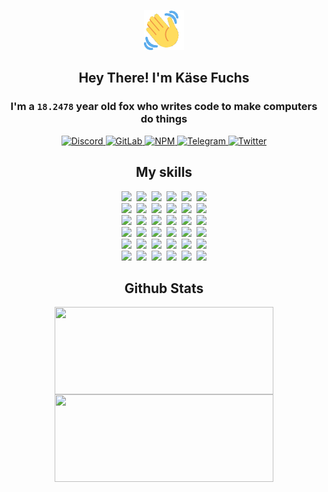 <div><p align=center><img src=./resources/images/wave.gif width=64px height=64px></p><h2 align=center>Hey There! I'm Käse Fuchs</h2><h3 align=center>I'm a <code>18.2478</code> year old fox who writes code to make computers do things</h3><p align=center><a href=https://discord.com/users/507526681125322772><img alt=Discord src="https://img.shields.io/badge/Discord-5865F2?logo=discord&logoColor=white&style=flat-square#fc751d0dc6e87be60f3605cbcb8750ce"> </a><a href=https://gitlab.com/kasefuchs><img alt=GitLab src="https://img.shields.io/badge/GitLab-330F63?logo=gitlab&logoColor=white&style=flat-square#fc751d0dc6e87be60f3605cbcb8750ce"> </a><a href=https://npmjs.com/~kasefuchs><img alt=NPM src="https://img.shields.io/badge/NPM-CB3837?logo=npm&logoColor=white&style=flat-square#fc751d0dc6e87be60f3605cbcb8750ce"> </a><a href=https://t.me/kasefuchs><img alt=Telegram src="https://img.shields.io/badge/Telegram-2CA5E0?logo=telegram&logoColor=white&style=flat-square#fc751d0dc6e87be60f3605cbcb8750ce"> </a><a href=https://twitter.com/kasefuchs><img alt=Twitter src="https://img.shields.io/badge/Twitter-1DA1F2?logo=twitter&logoColor=white&style=flat-square#fc751d0dc6e87be60f3605cbcb8750ce"></a></p><h2 align=center>My skills</h2><p align=center><a href=https://aws.amazon.com/ ><picture><source srcset="https://skillicons.dev/icons?i=aws&theme=dark#fc751d0dc6e87be60f3605cbcb8750ce" media="(prefers-color-scheme: dark)"><source srcset="https://skillicons.dev/icons?i=aws&theme=light#fc751d0dc6e87be60f3605cbcb8750ce" media="(prefers-color-scheme: light), (prefers-color-scheme: no-preference)"><img src="https://skillicons.dev/icons?i=aws&theme=light#fc751d0dc6e87be60f3605cbcb8750ce"></picture></a>&nbsp;&nbsp;<a href=https://en.wikipedia.org/wiki/Bash_(Unix_shell)><picture><source srcset="https://skillicons.dev/icons?i=bash&theme=dark#fc751d0dc6e87be60f3605cbcb8750ce" media="(prefers-color-scheme: dark)"><source srcset="https://skillicons.dev/icons?i=bash&theme=light#fc751d0dc6e87be60f3605cbcb8750ce" media="(prefers-color-scheme: light), (prefers-color-scheme: no-preference)"><img src="https://skillicons.dev/icons?i=bash&theme=light#fc751d0dc6e87be60f3605cbcb8750ce"></picture></a>&nbsp;&nbsp;<a href=https://discord.com/developers/docs><picture><source srcset="https://skillicons.dev/icons?i=bots&theme=dark#fc751d0dc6e87be60f3605cbcb8750ce" media="(prefers-color-scheme: dark)"><source srcset="https://skillicons.dev/icons?i=bots&theme=light#fc751d0dc6e87be60f3605cbcb8750ce" media="(prefers-color-scheme: light), (prefers-color-scheme: no-preference)"><img src="https://skillicons.dev/icons?i=bots&theme=light#fc751d0dc6e87be60f3605cbcb8750ce"></picture></a>&nbsp;&nbsp;<a href=https://www.cloudflare.com/ ><picture><source srcset="https://skillicons.dev/icons?i=cloudflare&theme=dark#fc751d0dc6e87be60f3605cbcb8750ce" media="(prefers-color-scheme: dark)"><source srcset="https://skillicons.dev/icons?i=cloudflare&theme=light#fc751d0dc6e87be60f3605cbcb8750ce" media="(prefers-color-scheme: light), (prefers-color-scheme: no-preference)"><img src="https://skillicons.dev/icons?i=cloudflare&theme=light#fc751d0dc6e87be60f3605cbcb8750ce"></picture></a>&nbsp;&nbsp;<a href=https://en.wikipedia.org/wiki/CSS><picture><source srcset="https://skillicons.dev/icons?i=css&theme=dark#fc751d0dc6e87be60f3605cbcb8750ce" media="(prefers-color-scheme: dark)"><source srcset="https://skillicons.dev/icons?i=css&theme=light#fc751d0dc6e87be60f3605cbcb8750ce" media="(prefers-color-scheme: light), (prefers-color-scheme: no-preference)"><img src="https://skillicons.dev/icons?i=css&theme=light#fc751d0dc6e87be60f3605cbcb8750ce"></picture></a>&nbsp;&nbsp;<a href=https://www.docker.com/ ><picture><source srcset="https://skillicons.dev/icons?i=docker&theme=dark#fc751d0dc6e87be60f3605cbcb8750ce" media="(prefers-color-scheme: dark)"><source srcset="https://skillicons.dev/icons?i=docker&theme=light#fc751d0dc6e87be60f3605cbcb8750ce" media="(prefers-color-scheme: light), (prefers-color-scheme: no-preference)"><img src="https://skillicons.dev/icons?i=docker&theme=light#fc751d0dc6e87be60f3605cbcb8750ce"></picture></a><br><a href=https://www.electronjs.org/ ><picture><source srcset="https://skillicons.dev/icons?i=electron&theme=dark#fc751d0dc6e87be60f3605cbcb8750ce" media="(prefers-color-scheme: dark)"><source srcset="https://skillicons.dev/icons?i=electron&theme=light#fc751d0dc6e87be60f3605cbcb8750ce" media="(prefers-color-scheme: light), (prefers-color-scheme: no-preference)"><img src="https://skillicons.dev/icons?i=electron&theme=light#fc751d0dc6e87be60f3605cbcb8750ce"></picture></a>&nbsp;&nbsp;<a href=https://expressjs.com/ ><picture><source srcset="https://skillicons.dev/icons?i=express&theme=dark#fc751d0dc6e87be60f3605cbcb8750ce" media="(prefers-color-scheme: dark)"><source srcset="https://skillicons.dev/icons?i=express&theme=light#fc751d0dc6e87be60f3605cbcb8750ce" media="(prefers-color-scheme: light), (prefers-color-scheme: no-preference)"><img src="https://skillicons.dev/icons?i=express&theme=light#fc751d0dc6e87be60f3605cbcb8750ce"></picture></a>&nbsp;&nbsp;<a href=https://www.figma.com/ ><picture><source srcset="https://skillicons.dev/icons?i=figma&theme=dark#fc751d0dc6e87be60f3605cbcb8750ce" media="(prefers-color-scheme: dark)"><source srcset="https://skillicons.dev/icons?i=figma&theme=light#fc751d0dc6e87be60f3605cbcb8750ce" media="(prefers-color-scheme: light), (prefers-color-scheme: no-preference)"><img src="https://skillicons.dev/icons?i=figma&theme=light#fc751d0dc6e87be60f3605cbcb8750ce"></picture></a>&nbsp;&nbsp;<a href=https://firebase.google.com/ ><picture><source srcset="https://skillicons.dev/icons?i=firebase&theme=dark#fc751d0dc6e87be60f3605cbcb8750ce" media="(prefers-color-scheme: dark)"><source srcset="https://skillicons.dev/icons?i=firebase&theme=light#fc751d0dc6e87be60f3605cbcb8750ce" media="(prefers-color-scheme: light), (prefers-color-scheme: no-preference)"><img src="https://skillicons.dev/icons?i=firebase&theme=light#fc751d0dc6e87be60f3605cbcb8750ce"></picture></a>&nbsp;&nbsp;<a href=https://flask.palletsprojects.com/ ><picture><source srcset="https://skillicons.dev/icons?i=flask&theme=dark#fc751d0dc6e87be60f3605cbcb8750ce" media="(prefers-color-scheme: dark)"><source srcset="https://skillicons.dev/icons?i=flask&theme=light#fc751d0dc6e87be60f3605cbcb8750ce" media="(prefers-color-scheme: light), (prefers-color-scheme: no-preference)"><img src="https://skillicons.dev/icons?i=flask&theme=light#fc751d0dc6e87be60f3605cbcb8750ce"></picture></a>&nbsp;&nbsp;<a href=https://cloud.google.com/ ><picture><source srcset="https://skillicons.dev/icons?i=gcp&theme=dark#fc751d0dc6e87be60f3605cbcb8750ce" media="(prefers-color-scheme: dark)"><source srcset="https://skillicons.dev/icons?i=gcp&theme=light#fc751d0dc6e87be60f3605cbcb8750ce" media="(prefers-color-scheme: light), (prefers-color-scheme: no-preference)"><img src="https://skillicons.dev/icons?i=gcp&theme=light#fc751d0dc6e87be60f3605cbcb8750ce"></picture></a><br><a href=https://git-scm.com/ ><picture><source srcset="https://skillicons.dev/icons?i=git&theme=dark#fc751d0dc6e87be60f3605cbcb8750ce" media="(prefers-color-scheme: dark)"><source srcset="https://skillicons.dev/icons?i=git&theme=light#fc751d0dc6e87be60f3605cbcb8750ce" media="(prefers-color-scheme: light), (prefers-color-scheme: no-preference)"><img src="https://skillicons.dev/icons?i=git&theme=light#fc751d0dc6e87be60f3605cbcb8750ce"></picture></a>&nbsp;&nbsp;<a href=https://github.com/ ><picture><source srcset="https://skillicons.dev/icons?i=github&theme=dark#fc751d0dc6e87be60f3605cbcb8750ce" media="(prefers-color-scheme: dark)"><source srcset="https://skillicons.dev/icons?i=github&theme=light#fc751d0dc6e87be60f3605cbcb8750ce" media="(prefers-color-scheme: light), (prefers-color-scheme: no-preference)"><img src="https://skillicons.dev/icons?i=github&theme=light#fc751d0dc6e87be60f3605cbcb8750ce"></picture></a>&nbsp;&nbsp;<a href=https://gitlab.com/ ><picture><source srcset="https://skillicons.dev/icons?i=gitlab&theme=dark#fc751d0dc6e87be60f3605cbcb8750ce" media="(prefers-color-scheme: dark)"><source srcset="https://skillicons.dev/icons?i=gitlab&theme=light#fc751d0dc6e87be60f3605cbcb8750ce" media="(prefers-color-scheme: light), (prefers-color-scheme: no-preference)"><img src="https://skillicons.dev/icons?i=gitlab&theme=light#fc751d0dc6e87be60f3605cbcb8750ce"></picture></a>&nbsp;&nbsp;<a href=https://www.heroku.com/ ><picture><source srcset="https://skillicons.dev/icons?i=heroku&theme=dark#fc751d0dc6e87be60f3605cbcb8750ce" media="(prefers-color-scheme: dark)"><source srcset="https://skillicons.dev/icons?i=heroku&theme=light#fc751d0dc6e87be60f3605cbcb8750ce" media="(prefers-color-scheme: light), (prefers-color-scheme: no-preference)"><img src="https://skillicons.dev/icons?i=heroku&theme=light#fc751d0dc6e87be60f3605cbcb8750ce"></picture></a>&nbsp;&nbsp;<a href=https://en.wikipedia.org/wiki/HTML><picture><source srcset="https://skillicons.dev/icons?i=html&theme=dark#fc751d0dc6e87be60f3605cbcb8750ce" media="(prefers-color-scheme: dark)"><source srcset="https://skillicons.dev/icons?i=html&theme=light#fc751d0dc6e87be60f3605cbcb8750ce" media="(prefers-color-scheme: light), (prefers-color-scheme: no-preference)"><img src="https://skillicons.dev/icons?i=html&theme=light#fc751d0dc6e87be60f3605cbcb8750ce"></picture></a>&nbsp;&nbsp;<a href=https://en.wikipedia.org/wiki/JavaScript><picture><source srcset="https://skillicons.dev/icons?i=js&theme=dark#fc751d0dc6e87be60f3605cbcb8750ce" media="(prefers-color-scheme: dark)"><source srcset="https://skillicons.dev/icons?i=js&theme=light#fc751d0dc6e87be60f3605cbcb8750ce" media="(prefers-color-scheme: light), (prefers-color-scheme: no-preference)"><img src="https://skillicons.dev/icons?i=js&theme=light#fc751d0dc6e87be60f3605cbcb8750ce"></picture></a><br><a href=https://en.wikipedia.org/wiki/Linux><picture><source srcset="https://skillicons.dev/icons?i=linux&theme=dark#fc751d0dc6e87be60f3605cbcb8750ce" media="(prefers-color-scheme: dark)"><source srcset="https://skillicons.dev/icons?i=linux&theme=light#fc751d0dc6e87be60f3605cbcb8750ce" media="(prefers-color-scheme: light), (prefers-color-scheme: no-preference)"><img src="https://skillicons.dev/icons?i=linux&theme=light#fc751d0dc6e87be60f3605cbcb8750ce"></picture></a>&nbsp;&nbsp;<a href=https://mui.com/ ><picture><source srcset="https://skillicons.dev/icons?i=materialui&theme=dark#fc751d0dc6e87be60f3605cbcb8750ce" media="(prefers-color-scheme: dark)"><source srcset="https://skillicons.dev/icons?i=materialui&theme=light#fc751d0dc6e87be60f3605cbcb8750ce" media="(prefers-color-scheme: light), (prefers-color-scheme: no-preference)"><img src="https://skillicons.dev/icons?i=materialui&theme=light#fc751d0dc6e87be60f3605cbcb8750ce"></picture></a>&nbsp;&nbsp;<a href=https://en.wikipedia.org/wiki/Markdown><picture><source srcset="https://skillicons.dev/icons?i=md&theme=dark#fc751d0dc6e87be60f3605cbcb8750ce" media="(prefers-color-scheme: dark)"><source srcset="https://skillicons.dev/icons?i=md&theme=light#fc751d0dc6e87be60f3605cbcb8750ce" media="(prefers-color-scheme: light), (prefers-color-scheme: no-preference)"><img src="https://skillicons.dev/icons?i=md&theme=light#fc751d0dc6e87be60f3605cbcb8750ce"></picture></a>&nbsp;&nbsp;<a href=https://www.mongodb.com/ ><picture><source srcset="https://skillicons.dev/icons?i=mongodb&theme=dark#fc751d0dc6e87be60f3605cbcb8750ce" media="(prefers-color-scheme: dark)"><source srcset="https://skillicons.dev/icons?i=mongodb&theme=light#fc751d0dc6e87be60f3605cbcb8750ce" media="(prefers-color-scheme: light), (prefers-color-scheme: no-preference)"><img src="https://skillicons.dev/icons?i=mongodb&theme=light#fc751d0dc6e87be60f3605cbcb8750ce"></picture></a>&nbsp;&nbsp;<a href=https://www.mysql.com/ ><picture><source srcset="https://skillicons.dev/icons?i=mysql&theme=dark#fc751d0dc6e87be60f3605cbcb8750ce" media="(prefers-color-scheme: dark)"><source srcset="https://skillicons.dev/icons?i=mysql&theme=light#fc751d0dc6e87be60f3605cbcb8750ce" media="(prefers-color-scheme: light), (prefers-color-scheme: no-preference)"><img src="https://skillicons.dev/icons?i=mysql&theme=light#fc751d0dc6e87be60f3605cbcb8750ce"></picture></a>&nbsp;&nbsp;<a href=https://nextjs.org/ ><picture><source srcset="https://skillicons.dev/icons?i=nextjs&theme=dark#fc751d0dc6e87be60f3605cbcb8750ce" media="(prefers-color-scheme: dark)"><source srcset="https://skillicons.dev/icons?i=nextjs&theme=light#fc751d0dc6e87be60f3605cbcb8750ce" media="(prefers-color-scheme: light), (prefers-color-scheme: no-preference)"><img src="https://skillicons.dev/icons?i=nextjs&theme=light#fc751d0dc6e87be60f3605cbcb8750ce"></picture></a><br><a href=https://nodejs.org/en/ ><picture><source srcset="https://skillicons.dev/icons?i=nodejs&theme=dark#fc751d0dc6e87be60f3605cbcb8750ce" media="(prefers-color-scheme: dark)"><source srcset="https://skillicons.dev/icons?i=nodejs&theme=light#fc751d0dc6e87be60f3605cbcb8750ce" media="(prefers-color-scheme: light), (prefers-color-scheme: no-preference)"><img src="https://skillicons.dev/icons?i=nodejs&theme=light#fc751d0dc6e87be60f3605cbcb8750ce"></picture></a>&nbsp;&nbsp;<a href=https://www.postgresql.org/ ><picture><source srcset="https://skillicons.dev/icons?i=postgres&theme=dark#fc751d0dc6e87be60f3605cbcb8750ce" media="(prefers-color-scheme: dark)"><source srcset="https://skillicons.dev/icons?i=postgres&theme=light#fc751d0dc6e87be60f3605cbcb8750ce" media="(prefers-color-scheme: light), (prefers-color-scheme: no-preference)"><img src="https://skillicons.dev/icons?i=postgres&theme=light#fc751d0dc6e87be60f3605cbcb8750ce"></picture></a>&nbsp;&nbsp;<a href=https://learn.microsoft.com/en-us/powershell/ ><picture><source srcset="https://skillicons.dev/icons?i=powershell&theme=dark#fc751d0dc6e87be60f3605cbcb8750ce" media="(prefers-color-scheme: dark)"><source srcset="https://skillicons.dev/icons?i=powershell&theme=light#fc751d0dc6e87be60f3605cbcb8750ce" media="(prefers-color-scheme: light), (prefers-color-scheme: no-preference)"><img src="https://skillicons.dev/icons?i=powershell&theme=light#fc751d0dc6e87be60f3605cbcb8750ce"></picture></a>&nbsp;&nbsp;<a href=https://www.python.org/ ><picture><source srcset="https://skillicons.dev/icons?i=py&theme=dark#fc751d0dc6e87be60f3605cbcb8750ce" media="(prefers-color-scheme: dark)"><source srcset="https://skillicons.dev/icons?i=py&theme=light#fc751d0dc6e87be60f3605cbcb8750ce" media="(prefers-color-scheme: light), (prefers-color-scheme: no-preference)"><img src="https://skillicons.dev/icons?i=py&theme=light#fc751d0dc6e87be60f3605cbcb8750ce"></picture></a>&nbsp;&nbsp;<a href=https://www.raspberrypi.org/ ><picture><source srcset="https://skillicons.dev/icons?i=raspberrypi&theme=dark#fc751d0dc6e87be60f3605cbcb8750ce" media="(prefers-color-scheme: dark)"><source srcset="https://skillicons.dev/icons?i=raspberrypi&theme=light#fc751d0dc6e87be60f3605cbcb8750ce" media="(prefers-color-scheme: light), (prefers-color-scheme: no-preference)"><img src="https://skillicons.dev/icons?i=raspberrypi&theme=light#fc751d0dc6e87be60f3605cbcb8750ce"></picture></a>&nbsp;&nbsp;<a href=https://reactjs.org/ ><picture><source srcset="https://skillicons.dev/icons?i=react&theme=dark#fc751d0dc6e87be60f3605cbcb8750ce" media="(prefers-color-scheme: dark)"><source srcset="https://skillicons.dev/icons?i=react&theme=light#fc751d0dc6e87be60f3605cbcb8750ce" media="(prefers-color-scheme: light), (prefers-color-scheme: no-preference)"><img src="https://skillicons.dev/icons?i=react&theme=light#fc751d0dc6e87be60f3605cbcb8750ce"></picture></a><br><a href=https://redux.js.org/ ><picture><source srcset="https://skillicons.dev/icons?i=redux&theme=dark#fc751d0dc6e87be60f3605cbcb8750ce" media="(prefers-color-scheme: dark)"><source srcset="https://skillicons.dev/icons?i=redux&theme=light#fc751d0dc6e87be60f3605cbcb8750ce" media="(prefers-color-scheme: light), (prefers-color-scheme: no-preference)"><img src="https://skillicons.dev/icons?i=redux&theme=light#fc751d0dc6e87be60f3605cbcb8750ce"></picture></a>&nbsp;&nbsp;<a href=https://en.wikipedia.org/wiki/Regular_expression><picture><source srcset="https://skillicons.dev/icons?i=regex&theme=dark#fc751d0dc6e87be60f3605cbcb8750ce" media="(prefers-color-scheme: dark)"><source srcset="https://skillicons.dev/icons?i=regex&theme=light#fc751d0dc6e87be60f3605cbcb8750ce" media="(prefers-color-scheme: light), (prefers-color-scheme: no-preference)"><img src="https://skillicons.dev/icons?i=regex&theme=light#fc751d0dc6e87be60f3605cbcb8750ce"></picture></a>&nbsp;&nbsp;<a href=https://en.wikipedia.org/wiki/Sass_(stylesheet_language)><picture><source srcset="https://skillicons.dev/icons?i=sass&theme=dark#fc751d0dc6e87be60f3605cbcb8750ce" media="(prefers-color-scheme: dark)"><source srcset="https://skillicons.dev/icons?i=sass&theme=light#fc751d0dc6e87be60f3605cbcb8750ce" media="(prefers-color-scheme: light), (prefers-color-scheme: no-preference)"><img src="https://skillicons.dev/icons?i=sass&theme=light#fc751d0dc6e87be60f3605cbcb8750ce"></picture></a>&nbsp;&nbsp;<a href=https://www.typescriptlang.org/ ><picture><source srcset="https://skillicons.dev/icons?i=ts&theme=dark#fc751d0dc6e87be60f3605cbcb8750ce" media="(prefers-color-scheme: dark)"><source srcset="https://skillicons.dev/icons?i=ts&theme=light#fc751d0dc6e87be60f3605cbcb8750ce" media="(prefers-color-scheme: light), (prefers-color-scheme: no-preference)"><img src="https://skillicons.dev/icons?i=ts&theme=light#fc751d0dc6e87be60f3605cbcb8750ce"></picture></a>&nbsp;&nbsp;<a href=https://unity.com/ ><picture><source srcset="https://skillicons.dev/icons?i=unity&theme=dark#fc751d0dc6e87be60f3605cbcb8750ce" media="(prefers-color-scheme: dark)"><source srcset="https://skillicons.dev/icons?i=unity&theme=light#fc751d0dc6e87be60f3605cbcb8750ce" media="(prefers-color-scheme: light), (prefers-color-scheme: no-preference)"><img src="https://skillicons.dev/icons?i=unity&theme=light#fc751d0dc6e87be60f3605cbcb8750ce"></picture></a>&nbsp;&nbsp;<a href=https://workers.cloudflare.com/ ><picture><source srcset="https://skillicons.dev/icons?i=workers&theme=dark#fc751d0dc6e87be60f3605cbcb8750ce" media="(prefers-color-scheme: dark)"><source srcset="https://skillicons.dev/icons?i=workers&theme=light#fc751d0dc6e87be60f3605cbcb8750ce" media="(prefers-color-scheme: light), (prefers-color-scheme: no-preference)"><img src="https://skillicons.dev/icons?i=workers&theme=light#fc751d0dc6e87be60f3605cbcb8750ce"></picture></a><br></p><h2 align=center>Github Stats</h2><p align=center><picture><source srcset="https://github-readme-stats-kasefuchs.vercel.app/api/?count_private=true&hide_border=true&hide_rank=true&line_height=20&hide_title=true&username=Kasefuchs&theme=dark#fc751d0dc6e87be60f3605cbcb8750ce" media="(prefers-color-scheme: dark)"><source srcset="https://github-readme-stats-kasefuchs.vercel.app/api/?count_private=true&hide_border=true&hide_rank=true&line_height=20&hide_title=true&username=Kasefuchs&theme=light#fc751d0dc6e87be60f3605cbcb8750ce" media="(prefers-color-scheme: light), (prefers-color-scheme: no-preference)"><img align=middle width=350 height=140 src="https://github-readme-stats-kasefuchs.vercel.app/api/?count_private=true&hide_border=true&hide_rank=true&line_height=20&hide_title=true&username=Kasefuchs&theme=light#fc751d0dc6e87be60f3605cbcb8750ce"></picture><picture><source srcset="https://github-readme-stats-kasefuchs.vercel.app/api/top-langs/?count_private=true&hide_border=true&layout=compact&username=Kasefuchs&theme=dark#fc751d0dc6e87be60f3605cbcb8750ce" media="(prefers-color-scheme: dark)"><source srcset="https://github-readme-stats-kasefuchs.vercel.app/api/top-langs/?count_private=true&hide_border=true&layout=compact&username=Kasefuchs&theme=light#fc751d0dc6e87be60f3605cbcb8750ce" media="(prefers-color-scheme: light), (prefers-color-scheme: no-preference)"><img align=middle width=350 height=140 src="https://github-readme-stats-kasefuchs.vercel.app/api/top-langs/?count_private=true&hide_border=true&layout=compact&username=Kasefuchs&theme=light#fc751d0dc6e87be60f3605cbcb8750ce"></picture></p><img src="https://hit.yhype.me/github/profile?user_id=64592097#fc751d0dc6e87be60f3605cbcb8750ce" alt=""></div>